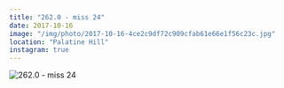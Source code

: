 ```yaml
---
title: "262.0 - miss 24"
date: 2017-10-16
image: "/img/photo/2017-10-16-4ce2c9df72c909cfab61e66e1f56c23c.jpg"
location: "Palatine Hill"
instagram: true
---
```


![262.0 - miss 24](/img/photo/2017-10-16-4ce2c9df72c909cfab61e66e1f56c23c.jpg)
